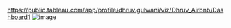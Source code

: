 https://public.tableau.com/app/profile/dhruv.gulwani/viz/Dhruv_Airbnb/Dashboard1
![image](https://github.com/user-attachments/assets/8d88036a-0aa9-4f42-a045-a6b50025d353)
